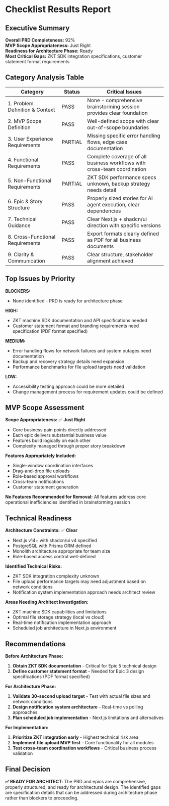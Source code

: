 # Checklist Results Report

## Executive Summary

**Overall PRD Completeness:** 92%  
**MVP Scope Appropriateness:** Just Right  
**Readiness for Architecture Phase:** Ready  
**Most Critical Gaps:** ZKT SDK integration specifications, customer statement format requirements

## Category Analysis Table

| Category                         | Status  | Critical Issues |
| -------------------------------- | ------- | --------------- |
| 1. Problem Definition & Context  | PASS    | None - comprehensive brainstorming session provides clear foundation |
| 2. MVP Scope Definition          | PASS    | Well-defined scope with clear out-of-scope boundaries |
| 3. User Experience Requirements  | PARTIAL | Missing specific error handling flows, edge case documentation |
| 4. Functional Requirements       | PASS    | Complete coverage of all business workflows with cross-team coordination |
| 5. Non-Functional Requirements   | PARTIAL | ZKT SDK performance specs unknown, backup strategy needs detail |
| 6. Epic & Story Structure        | PASS    | Properly sized stories for AI agent execution, clear dependencies |
| 7. Technical Guidance            | PASS    | Clear Next.js + shadcn/ui direction with specific versions |
| 8. Cross-Functional Requirements | PASS    | Export formats clearly defined as PDF for all business documents |
| 9. Clarity & Communication       | PASS    | Clear structure, stakeholder alignment achieved |

## Top Issues by Priority

**BLOCKERS:**
- None identified - PRD is ready for architecture phase

**HIGH:**
- ZKT machine SDK documentation and API specifications needed
- Customer statement format and branding requirements need specification (PDF format specified)

**MEDIUM:**
- Error handling flows for network failures and system outages need documentation
- Backup and recovery strategy details need expansion
- Performance benchmarks for file upload targets need validation

**LOW:**
- Accessibility testing approach could be more detailed
- Change management process for requirement updates could be defined

## MVP Scope Assessment

**Scope Appropriateness:** ✅ **Just Right**
- Core business pain points directly addressed
- Each epic delivers substantial business value
- Features build logically on each other
- Complexity managed through proper story breakdown

**Features Appropriately Included:**
- Single-window coordination interfaces
- Drag-and-drop file uploads
- Role-based approval workflows
- Cross-team notifications
- Customer statement generation

**No Features Recommended for Removal:** All features address core operational inefficiencies identified in brainstorming session

## Technical Readiness

**Architecture Constraints:** ✅ **Clear**
- Next.js v14+ with shadcn/ui v4 specified
- PostgreSQL with Prisma ORM defined
- Monolith architecture appropriate for team size
- Role-based access control well-defined

**Identified Technical Risks:**
- ZKT SDK integration complexity unknown
- File upload performance targets may need adjustment based on network conditions
- Notification system implementation approach needs architect review

**Areas Needing Architect Investigation:**
- ZKT machine SDK capabilities and limitations
- Optimal file storage strategy (local vs cloud)
- Real-time notification implementation approach
- Scheduled job architecture in Next.js environment

## Recommendations

**Before Architecture Phase:**
1. **Obtain ZKT SDK documentation** - Critical for Epic 5 technical design
2. **Define customer statement format** - Needed for Epic 3 design specifications (PDF format specified)

**For Architecture Phase:**
1. **Validate 30-second upload target** - Test with actual file sizes and network conditions
2. **Design notification system architecture** - Real-time vs polling approaches
3. **Plan scheduled job implementation** - Next.js limitations and alternatives

**For Implementation:**
1. **Prioritize ZKT integration early** - Highest technical risk area
2. **Implement file upload MVP first** - Core functionality for all modules
3. **Test cross-team coordination workflows** - Critical business process validation

## Final Decision

**✅ READY FOR ARCHITECT**: The PRD and epics are comprehensive, properly structured, and ready for architectural design. The identified gaps are specification details that can be addressed during architecture phase rather than blockers to proceeding.

